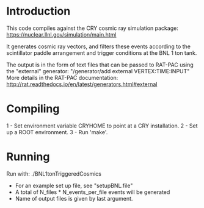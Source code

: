 # Introduction
This code compiles against the CRY cosmic ray simulation package:
https://nuclear.llnl.gov/simulation/main.html

It generates cosmic ray vectors, and filters these events according
to the scintillator paddle arrangement and trigger conditions at the
BNL 1 ton tank.

The output is in the form of text files that can be passed to
RAT-PAC using the "external" generator:
"/generator/add external VERTEX:TIME:INPUT"
More details in the RAT-PAC documentation:
http://rat.readthedocs.io/en/latest/generators.html#external


# Compiling

1 - Set environment variable CRYHOME to point at a CRY installation.
2 - Set up a ROOT environment.
3 - Run 'make'.

# Running

Run with:
./BNL1tonTriggeredCosmics <setup file name> <N files> <N events per file> <Output file base name>

 - For an example set up file, see "setupBNL.file"
 - A total of N_files * N_events_per_file events will be generated
 - Name of output files is given by last argument.
